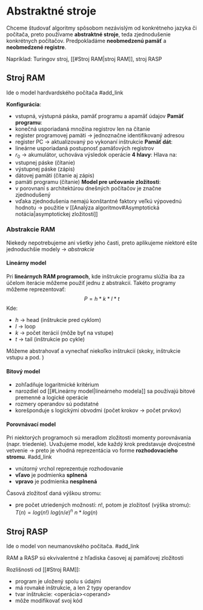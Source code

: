 # Abstraktné stroje
Chceme študovať algoritmy spôsobom nezávislým od konkrétneho jazyka či počítača, preto používame **abstraktné stroje**, teda zjednodušenie konkrétnych počítačov. Predpokladáme **neobmedzenú pamäť** a **neobmedzené registre**.

Napríklad: Turingov stroj, [[#Stroj RAM|stroj RAM]], stroj RASP

## Stroj RAM
Ide o model hardvardského počítača
#add_link 

**Konfigurácia**:
- vstupná, výstupná páska, pamäť programu a apamäť údajov
**Pamäť programu**:
- konečná usporiadaná množina registrov len na čítanie
- register programovej pamäti -> jednoznačne identifikovaný adresou
- register PC -> aktualizovaný po vykonaní inštrukcie
**Pamäť dát**:
- lineárne usporiadaná postupnosť pamäťových registrov
- $r_0$ -> akumulátor, uchováva výsledok operácie
**4 hlavy**:
Hlava na:
- vstupnej páske (čítanie)
- výstupnej páske (zápis)
- dátovej pamäti (čítanie aj zápis)
- pamäti programu (čítanie)
**Model pre určovanie zložitosti**:
- v porovnaní s architektúrou dnešných počítačov je značne zjednodušený
- vďaka zjednodušenia nemajú konštantné faktory veľkú výpovednú hodnotu -> použitie v [[Analýza algoritmov#Asymptotická notácia|asymptotickej zložitosti]]

### Abstrakcie RAM
Niekedy nepotrebujeme ani všetky jeho časti, preto aplikujeme niektoré ešte jednoduchšie modely -> *abstrakcie*

#### Lineárny model
Pri **lineárnych RAM programoch**, kde inštrukcie programu slúžia iba za účelom iterácie môžeme použiť jednu z abstrakcií. Takéto programy môžeme reprezentovať:
$$
P = h*k*l*t
$$
Kde:
- $h$ -> head (inštrukcie pred cyklom)
- $l$ -> loop
- $k$ -> počet iterácií (môže byť na vstupe)
- $t$ -> tail (inštrukcie po cykle)

Môžeme abstrahovať a vynechať niekoľko inštrukcií (skoky, inštrukcie vstupu a pod.	)

#### Bitový model
- zohľadňuje logaritmické kritérium
- narozdiel od [[#Lineárny model|lineárneho modela]] sa používajú bitové premenné a logické operácie
- rozmery operandov sú podstatné
- korešponduje s logickými obvodmi (počet krokov -> počet prvkov)

#### Porovnávací model
Pri niektorých programoch sú meradlom zložitosti momenty porovnávania (napr. triedenie). Uvažujeme model, kde každý krok predstavuje dvojcestné vetvenie -> preto je vhodná reprezentácia vo forme **rozhodovacieho stromu**.
#add_link 
- vnútorný vrchol reprezentuje rozhodovanie
- **vľavo** je podmienka **splnená**
- **vpravo** je podmienka **nesplnená**

Časová zložitosť daná výškou stromu:
- pre počet utriedených možností: $n!$, potom je zložitosť (výška stromu): $T(n) = log(n!) ~ log(n/e)^n ~ n*log(n)$

## Stroj RASP
Ide o model von neumanovského počítača.
#add_link 

RAM a RASP sú ekvivalentné z hľadiska časovej aj pamäťovej zložitosti

Rozlišnosti od [[#Stroj RAM]]:
- program je uložený spolu s údajmi
- má rovnaké inštrukcie, a len 2 typy operandov
- tvar inštrukcie: <operácia>\<operand> 
- môže modifikovať svoj kód
